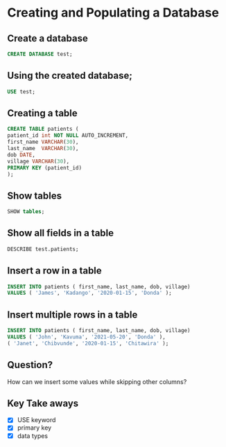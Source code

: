 # Creating and Populating a Database

## Create a database

```sql 
CREATE DATABASE test;
```

## Using the created database;
```sql
USE test;
```

## Creating a table
```sql
CREATE TABLE patients (
patient_id int NOT NULL AUTO_INCREMENT,
first_name VARCHAR(30),
last_name  VARCHAR(30),
dob DATE,
village VARCHAR(30),
PRIMARY KEY (patient_id)
);
```

## Show tables
```sql
SHOW tables;
```

## Show all fields in a table
```sql 
DESCRIBE test.patients;
```

## Insert a row in a table
```sql
INSERT INTO patients ( first_name, last_name, dob, village)
VALUES ( 'James', 'Kadango', '2020-01-15', 'Donda' );
```

## Insert multiple rows in a table
```sql
INSERT INTO patients ( first_name, last_name, dob, village)
VALUES ( 'John', 'Kavuma', '2021-05-20', 'Donda' ),
( 'Janet', 'Chibvunde', '2020-01-15', 'Chitawira' );
```

## Question?
How can we insert some values while skipping other columns?

## Key Take aways
- [x] USE keyword
- [x] primary key
- [x] data types
